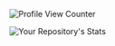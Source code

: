 ![Profile View Counter](https://img.shields.io/badge/sounds_a_bit-fishy-blue)

 
![Your Repository's Stats](https://github-readme-stats.vercel.app/api/top-langs/?username=amir-ben-shimol&theme=blue-green)


 
<!--
**amir-ben-shimol/amir-ben-shimol** is a ✨ _special_ ✨ repository because its `README.md` (this file) appears on your GitHub profile.

Here are some ideas to get you started:

- 🔭 I’m currently working on ...
- 🌱 I’m currently learning ...
- 👯 I’m looking to collaborate on ...
- 🤔 I’m looking for help with ...
- 💬 Ask me about ...
- 📫 How to reach me: ...
- 😄 Pronouns: ...
- ⚡ Fun fact: ...
-->
